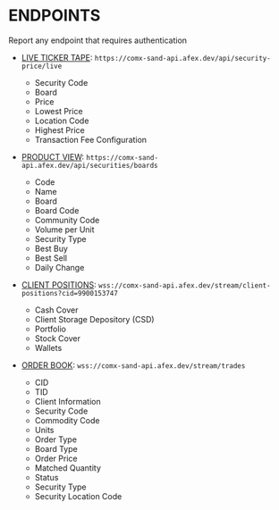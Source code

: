 # ENDPOINTS

Report any endpoint that requires authentication
    
- [LIVE TICKER TAPE](https://comx-sand-api.afex.dev/api/security-price/live): `https://comx-sand-api.afex.dev/api/security-price/live`
    
    - Security Code
    - Board
    - Price
    - Lowest Price
    - Location Code
    - Highest Price
    - Transaction Fee Configuration
    
- [PRODUCT VIEW](https://comx-sand-api.afex.dev/api/securities/boards): `https://comx-sand-api.afex.dev/api/securities/boards`

    - Code
    - Name
    - Board
    - Board Code
    - Community Code
    - Volume per Unit
    - Security Type
    - Best Buy
    - Best Sell
    - Daily Change
    
- [CLIENT POSITIONS](wss://comx-sand-api.afex.dev/stream/client-positions?cid=9900153747): `wss://comx-sand-api.afex.dev/stream/client-positions?cid=9900153747`

    - Cash Cover
    - Client Storage Depository (CSD)
    - Portfolio
    - Stock Cover
    - Wallets
  
- [ORDER BOOK](wss://comx-sand-api.afex.dev/stream/trades): `wss://comx-sand-api.afex.dev/stream/trades`

    - CID
    - TID
    - Client Information
    - Security Code
    - Commodity Code
    - Units
    - Order Type
    - Board Type
    - Order Price
    - Matched Quantity
    - Status
    - Security Type
    - Security Location Code
